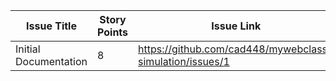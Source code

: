
|Issue Title|Story Points|Issue Link|Status|Assigned to|Assigned On|Completed On|Category|Status Notes|
|---|---|---|---|---|---|---|---|---|
|Initial Documentation|8|https://github.com/cad448/mywebclass-simulation/issues/1|In progress |Callie|3/18/2023| |Documentation| |
